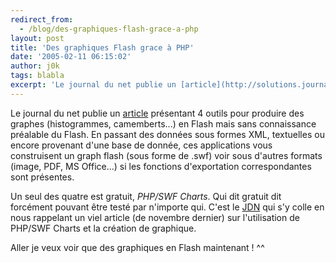 ```yaml
---
redirect_from:
  - /blog/des-graphiques-flash-grace-a-php
layout: post
title: 'Des graphiques Flash grace à PHP'
date: '2005-02-11 06:15:02'
author: j0k
tags: blabla
excerpt: 'Le journal du net publie un [article](http://solutions.journaldunet.com/0502/050211_graphes.shtml) présentant 4 outils pour produire des graphes (histogrammes, camemberts...) en Flash mais sans connaissance préalable du Flash.   En passant des données sous formes XML, textuelles ou encore provenant d''une base de donnée, ces applications vous construisent un graph      ...'
---
```


Le journal du net publie un [article](http://solutions.journaldunet.com/0502/050211_graphes.shtml) présentant 4 outils pour produire des graphes (histogrammes, camemberts...) en Flash mais sans connaissance préalable du Flash.   En passant des données sous formes XML, textuelles ou encore provenant d'une base de donnée, ces applications vous construisent un graph flash (sous forme de .swf) voir sous d'autres formats (image, PDF, MS Office...) si les fonctions d'exportation correspondantes sont présentes.

Un seul des quatre est gratuit, *PHP/SWF Charts*. Qui dit gratuit dit forcément pouvant être testé par n'importe qui. C'est le [JDN](http://developpeur.journaldunet.com/tutoriel/php/041110-php-swf-charts-mysql.shtml) qui s'y colle en nous rappelant un viel article (de novembre dernier) sur l'utilisation de PHP/SWF Charts et la création de graphique.

Aller je veux voir que des graphiques en Flash maintenant ! ^^
